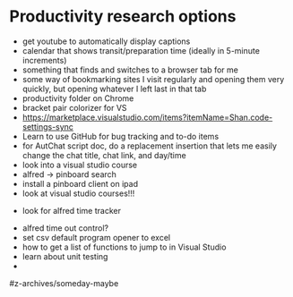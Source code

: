 # Productivity research options
- get youtube to automatically display captions
- calendar that shows transit/preparation time (ideally in 5-minute increments)
- something that finds and switches to a browser tab for me
- some way of bookmarking sites I visit regularly and opening them very quickly, but opening whatever I left last in that tab
- productivity folder on Chrome
- bracket pair colorizer for VS
- https://marketplace.visualstudio.com/items?itemName=Shan.code-settings-sync
- Learn to use GitHub for bug tracking and to-do items
- for AutChat script doc, do a replacement insertion that lets me easily change the chat title, chat link, and day/time
- look into a visual studio course
- alfred -> pinboard search
- install a pinboard client on ipad
- look at visual studio courses!!!
+ look for alfred time tracker
- alfred time out control?
- set csv default program opener to excel
- how to get a list of functions to jump to in Visual Studio
- learn about unit testing
- 

#z-archives/someday-maybe
